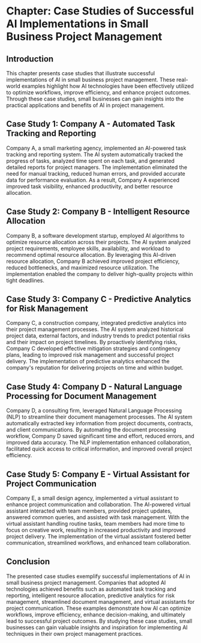 Chapter: Case Studies of Successful AI Implementations in Small Business Project Management
===========================================================================================

Introduction
------------

This chapter presents case studies that illustrate successful implementations of AI in small business project management. These real-world examples highlight how AI technologies have been effectively utilized to optimize workflows, improve efficiency, and enhance project outcomes. Through these case studies, small businesses can gain insights into the practical applications and benefits of AI in project management.

Case Study 1: Company A - Automated Task Tracking and Reporting
---------------------------------------------------------------

Company A, a small marketing agency, implemented an AI-powered task tracking and reporting system. The AI system automatically tracked the progress of tasks, analyzed time spent on each task, and generated detailed reports for project managers. The implementation eliminated the need for manual tracking, reduced human errors, and provided accurate data for performance evaluation. As a result, Company A experienced improved task visibility, enhanced productivity, and better resource allocation.

Case Study 2: Company B - Intelligent Resource Allocation
---------------------------------------------------------

Company B, a software development startup, employed AI algorithms to optimize resource allocation across their projects. The AI system analyzed project requirements, employee skills, availability, and workload to recommend optimal resource allocation. By leveraging this AI-driven resource allocation, Company B achieved improved project efficiency, reduced bottlenecks, and maximized resource utilization. The implementation enabled the company to deliver high-quality projects within tight deadlines.

Case Study 3: Company C - Predictive Analytics for Risk Management
------------------------------------------------------------------

Company C, a construction company, integrated predictive analytics into their project management processes. The AI system analyzed historical project data, external factors, and industry trends to predict potential risks and their impact on project timelines. By proactively identifying risks, Company C developed effective mitigation strategies and contingency plans, leading to improved risk management and successful project delivery. The implementation of predictive analytics enhanced the company's reputation for delivering projects on time and within budget.

Case Study 4: Company D - Natural Language Processing for Document Management
-----------------------------------------------------------------------------

Company D, a consulting firm, leveraged Natural Language Processing (NLP) to streamline their document management processes. The AI system automatically extracted key information from project documents, contracts, and client communications. By automating the document processing workflow, Company D saved significant time and effort, reduced errors, and improved data accuracy. The NLP implementation enhanced collaboration, facilitated quick access to critical information, and improved overall project efficiency.

Case Study 5: Company E - Virtual Assistant for Project Communication
---------------------------------------------------------------------

Company E, a small design agency, implemented a virtual assistant to enhance project communication and collaboration. The AI-powered virtual assistant interacted with team members, provided project updates, answered common queries, and assisted with task management. With the virtual assistant handling routine tasks, team members had more time to focus on creative work, resulting in increased productivity and improved project delivery. The implementation of the virtual assistant fostered better communication, streamlined workflows, and enhanced team collaboration.

Conclusion
----------

The presented case studies exemplify successful implementations of AI in small business project management. Companies that adopted AI technologies achieved benefits such as automated task tracking and reporting, intelligent resource allocation, predictive analytics for risk management, streamlined document management, and virtual assistants for project communication. These examples demonstrate how AI can optimize workflows, improve efficiency, enhance decision-making, and ultimately lead to successful project outcomes. By studying these case studies, small businesses can gain valuable insights and inspiration for implementing AI techniques in their own project management practices.
